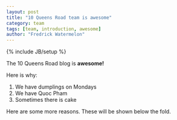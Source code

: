 ```yaml
---
layout: post
title: "10 Queens Road team is awesome"
category: team
tags: [team, introduction, awesome]
author: "Fredrick Watermelon"
---
```

{% include JB/setup %}

The 10 Queens Road blog is **awesome!**

Here is why:
1. We have dumplings on Mondays
2. We have Quoc Pham
3. Sometimes there is cake

<!--end excerpt-->

Here are some more reasons. These will be shown below the fold.
